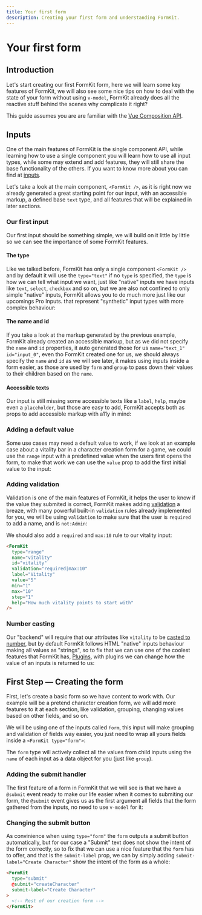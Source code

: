 ```yaml
---
title: Your first form
description: Creating your first form and understanding FormKit.
---
```


# Your first form

<page-toc></page-toc>

## Introduction

Let's start creating our first FormKit form, here we will learn some key features of FormKit, we will also see some nice tips on how to deal with the state of your form without using `v-model`, FormKit already does all the reactive stuff behind the scenes why complicate it right?

<callout type="info" label="Composition API">
This guide assumes you are are familiar with the <a href="https://vuejs.org/guide/introduction.html#api-styles">Vue Composition API</a>.
</callout>

## Inputs

One of the main features of FormKit is the single component API, while learning how to use a single component you will learn how to use all input types, while some may extend and add features, they will still share the base functionality of the others. If you want to know more about you can find at [inputs](/essentials/inputs).

Let's take a look at the main component, `<FormKit />`, as it is right now we already generated a great starting point for our input, with an accessible markup, a defined base `text` type, and all features that will be explained in later sections.

### Our first input

Our first input should be something simple, we will build on it little by little so we can see the importance of some FormKit features.

#### The type

Like we talked before, FormKit has only a single component `<FormKit />` and by default it will use the `type="text"` if no `type` is specified, the `type` is how we can tell what input we want, just like "native" inputs we have inputs like `text`, `select`, `checkbox` and so on, but we are also not confined to only simple "native" inputs, FormKit allows you to do much more just like our upcomings Pro Inputs. that represent "synthetic" input types with more complex behaviour:

<example
  name="First input"
  file="_content/examples/guides/your-first-form/first-input/example.vue">
</example>

#### The name and id

If you take a look at the markup generated by the previous example, FormKit already created an accessible markup, but as we did not specify the `name` and `id` properties, it auto generated those for us `name="text_1" id="input_0"`, even tho FormKit created one for us, we should always specify the `name` and `id` as we will see later, it makes using inputs inside a form easier, as those are used by `form` and `group` to pass down their values to their children based on the `name`.

<example
  name="Adding name and id"
  file="_content/examples/guides/your-first-form/input-name-id/example.vue">
</example>

#### Accessible texts

Our input is still missing some accessible texts like a `label`, `help`, maybe even a `placeholder`, but those are easy to add, FormKit accepts both as props to add accessible markup with a11y in mind:

<example
  name="Adding label and help texts"
  file="_content/examples/guides/your-first-form/input-accessible-text/example.vue">
</example>

### Adding a default value

Some use cases may need a default value to work, if we look at an example case about a vitality bar in a character creation form for a game, we could use the `range` input with a predefined value when the users first opens the form, to make that work we can use the `value` prop to add the first initial value to the input:

<example
  name="Adding label and help texts"
  file="_content/examples/guides/your-first-form/input-vitality-bar/example.vue">
</example>

### Adding validation

Validation is one of the main features of FormKit, it helps the user to know if the value they submited is correct, FormKit makes adding [validation](/essentials/validation) a breaze, with many powerful built-in `validation` rules already implemented for you, we will be using `validation` to make sure that the user is `required` to add a name, and is `not:Admin`:

<example
  name="Adding validation to name"
  file="_content/examples/guides/your-first-form/input-validation/example.vue">
</example>

We should also add a `required` and `max:10` rule to our vitality input:

<client-only>

```html
<FormKit
  type="range"
  name="vitality"
  id="vitality"
  validation="required|max:10"
  label="Vitality"
  value="5"
  min="1"
  max="10"
  step="1"
  help="How much vitality points to start with"
/>
```

</client-only>

### Number casting

Our "backend" will require that our attributes like `vitality` to be [casted to number](https://formkit.link/b37c7d36263ab0ee1bd626aa0a405b93), but by default FormKit follows HTML "native" inputs behaviour making all values as "strings", so to fix that we can use one of the coolest features that FormKit has, [Plugins](/advanced/core#plugins), with plugins we can change how the value of an inputs is returned to us:

<example
  name="Adding plugin to cast to number"
  file="_content/examples/guides/your-first-form/input-cast-number/example.vue">
</example>

## First Step — Creating the form

First, let's create a basic form so we have content to work with. Our example will be a pretend character creation form, we will add more features to it at each section, like validation, grouping, changing values based on other fields, and so on.

We will be using one of the inputs called `form`, this input will make grouping and validation of fields way easier, you just need to wrap all yours fields inside a `<FormKit type="form">`:

<callout type="info" label="Form values">
The <code>form</code> type will actively collect all the values from child inputs using the <code>name</code> of each input as a data object for you (just like <code>group</code>).
</callout>

<example
  name="Character creation form"
  file="_content/examples/guides/your-first-form/character-basic-form/example.vue">
</example>

### Adding the submit handler

The first feature of a form in FormKit that we will see is that we have a `@submit` event ready to make our life easier when it comes to submiting our form, the `@submit` event gives us as the first argument all fields that the form gathered from the inputs, no need to use `v-model` for it:

<example
  name="Basic form"
  file="_content/examples/guides/your-first-form/character-form-submit/example.vue">
</example>

### Changing the submit button

As convinience when using `type="form"` the `form` outputs a submit button automatically, but for our case a "Submit" text does not show the intent of the form correctly, so to fix that we can use a nice feature that the `form` has to offer, and that is the `submit-label` prop, we can by simply adding `submit-label="Create Character"` show the intent of the form as a whole:

<client-only>

```html
<FormKit
  type="submit"
  @submit="createCharacter"
  submit-label="Create Character"
>
  <!-- Rest of our creation form -->
</FormKit>
```

</client-only>
